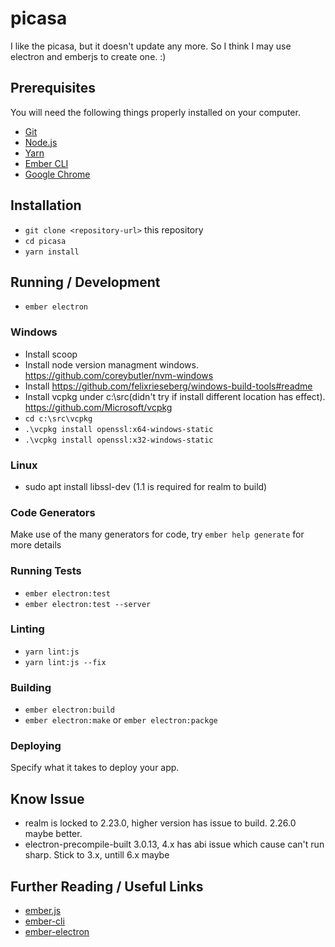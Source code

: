 # picasa

I like the picasa, but it doesn't update any more. So I think I may use electron and emberjs to
create one. :)

## Prerequisites

You will need the following things properly installed on your computer.

* [Git](https://git-scm.com/)
* [Node.js](https://nodejs.org/)
* [Yarn](https://yarnpkg.com/)
* [Ember CLI](https://ember-cli.com/)
* [Google Chrome](https://google.com/chrome/)

## Installation

* `git clone <repository-url>` this repository
* `cd picasa`
* `yarn install`

## Running / Development

* `ember electron`

### Windows

* Install scoop
* Install node version managment windows. https://github.com/coreybutler/nvm-windows
* Install https://github.com/felixrieseberg/windows-build-tools#readme
* Install vcpkg under c:\src(didn't try if install different location has effect). https://github.com/Microsoft/vcpkg
* `cd c:\src\vcpkg`
* `.\vcpkg install openssl:x64-windows-static`
* `.\vcpkg install openssl:x32-windows-static`


### Linux

* sudo apt install libssl-dev (1.1 is required for realm to build)
### Code Generators

Make use of the many generators for code, try `ember help generate` for more details

### Running Tests

* `ember electron:test`
* `ember electron:test --server`

### Linting

* `yarn lint:js`
* `yarn lint:js --fix`

### Building

* `ember electron:build` 
* `ember electron:make` or `ember electron:packge`

### Deploying

Specify what it takes to deploy your app.

## Know Issue

* realm is locked to 2.23.0, higher version has issue to build. 2.26.0 maybe better.
* electron-precompile-built 3.0.13, 4.x has abi issue which cause can't run sharp. Stick to 3.x, untill 6.x maybe

## Further Reading / Useful Links

* [ember.js](https://emberjs.com/)
* [ember-cli](https://ember-cli.com/)
* [ember-electron](https://github.com/felixrieseberg/ember-electron)
